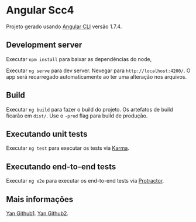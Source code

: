 # Angular Scc4

Projeto gerado usando [Angular CLI](https://github.com/angular/angular-cli) versão 1.7.4.

## Development server

Executar `npm install` para baixar as dependências do node,

Executar `ng serve` para dev server. Nevegar para `http://localhost:4200/`. O app será recarregado automaticamente ao ter uma alteração nos arquivos.

## Build

Executar `ng build` para fazer o build do projeto. Os artefatos de build ficarão em `dist/`. Use o `-prod` flag para build de produção.

## Executando unit tests

Executar `ng test` para executar os tests via [Karma](https://karma-runner.github.io).

## Executando end-to-end tests

Executar `ng e2e` para executar os end-to-end tests via [Protractor](http://www.protractortest.org/).

## Mais informações

[Yan Github1](https://github.com/yan-guilherme).
[Yan Github2](https://github.com/axnct).
